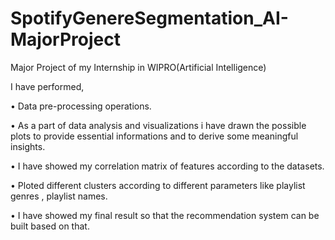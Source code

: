 # SpotifyGenereSegmentation_AI-MajorProject
Major Project of my Internship in WIPRO(Artificial Intelligence)

I have performed,

•	Data pre-processing operations.

•	As a part of data analysis and visualizations i have drawn the possible plots to provide essential informations and to derive some meaningful insights.

•	I have showed my correlation matrix of features according to the datasets.

•	Ploted different clusters according to different parameters like playlist genres , playlist names.

•	I have showed my final result so that the recommendation system can be built  based on that.

